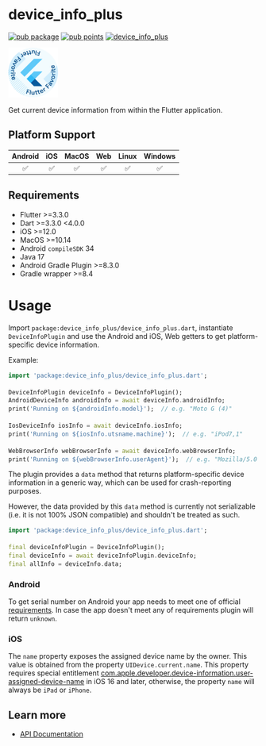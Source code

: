 # device_info_plus

[![pub package](https://img.shields.io/pub/v/device_info_plus.svg)](https://pub.dev/packages/device_info_plus)
[![pub points](https://img.shields.io/pub/points/device_info_plus?color=2E8B57&label=pub%20points)](https://pub.dev/packages/device_info_plus/score)
[![device_info_plus](https://github.com/mohamadsaleh82/plus_plugins/actions/workflows/device_info_plus.yaml/badge.svg)](https://github.com/mohamadsaleh82/plus_plugins/actions/workflows/device_info_plus.yaml)

[<img src="../../../assets/flutter-favorite-badge.png" width="100" />](https://flutter.dev/docs/development/packages-and-plugins/favorites)

Get current device information from within the Flutter application.

## Platform Support

| Android | iOS | MacOS | Web | Linux | Windows |
| :-----: | :-: | :---: | :-: | :---: | :-----: |
|   ✅    | ✅  |  ✅   | ✅  |  ✅   |   ✅    |

## Requirements

- Flutter >=3.3.0
- Dart >=3.3.0 <4.0.0
- iOS >=12.0
- MacOS >=10.14
- Android `compileSDK` 34
- Java 17
- Android Gradle Plugin >=8.3.0
- Gradle wrapper >=8.4

# Usage

Import `package:device_info_plus/device_info_plus.dart`, instantiate `DeviceInfoPlugin`
and use the Android and iOS, Web getters to get platform-specific device
information.

Example:

```dart
import 'package:device_info_plus/device_info_plus.dart';

DeviceInfoPlugin deviceInfo = DeviceInfoPlugin();
AndroidDeviceInfo androidInfo = await deviceInfo.androidInfo;
print('Running on ${androidInfo.model}');  // e.g. "Moto G (4)"

IosDeviceInfo iosInfo = await deviceInfo.iosInfo;
print('Running on ${iosInfo.utsname.machine}');  // e.g. "iPod7,1"

WebBrowserInfo webBrowserInfo = await deviceInfo.webBrowserInfo;
print('Running on ${webBrowserInfo.userAgent}');  // e.g. "Mozilla/5.0 (X11; Ubuntu; Linux x86_64; rv:61.0) Gecko/20100101 Firefox/61.0"
```

The plugin provides a `data` method that returns platform-specific device
information in a generic way, which can be used for crash-reporting purposes.

However, the data provided by this `data` method is currently not serializable
(i.e. it is not 100% JSON compatible) and shouldn't be treated as such.

```dart
import 'package:device_info_plus/device_info_plus.dart';

final deviceInfoPlugin = DeviceInfoPlugin();
final deviceInfo = await deviceInfoPlugin.deviceInfo;
final allInfo = deviceInfo.data;
```

### Android

To get serial number on Android your app needs to meet one of official [requirements](https://developer.android.com/reference/android/os/Build#getSerial()).
In case the app doesn't meet any of requirements plugin will return `unknown`.

### iOS

The `name` property exposes the assigned device name by the owner. This value is obtained from the property `UIDevice.current.name`.
This property requires special entitlement [com.apple.developer.device-information.user-assigned-device-name](https://developer.apple.com/documentation/bundleresources/entitlements/com_apple_developer_device-information_user-assigned-device-name) in iOS 16 and later, otherwise, the property `name` will always be `iPad` or `iPhone`.

## Learn more

- [API Documentation](https://pub.dev/documentation/device_info_plus/latest/device_info_plus/device_info_plus-library.html)
